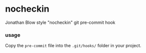 # nocheckin
Jonathan Blow style "nocheckin" git pre-commit hook

### usage
Copy the `pre-commit` file into the `.git/hooks/` folder in your project.
